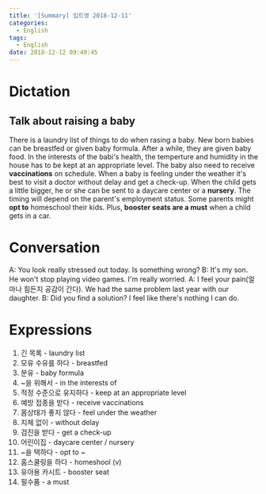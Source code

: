 ```yaml
---
title: '[Summary] 입트영 2018-12-11'
categories:
  - English
tags:
  - English
date: 2018-12-12 09:49:45
---
```


# Dictation

## Talk about raising a baby

There is a laundry list of things to do when rasing a baby. New born babies can be breastfed or given baby formula. After a while, they are given baby food. In the interests of the babi's health, the temperture and humidity in the house has to be kept at an appropriate level. The baby also need to receive **vaccinations** on schedule. When a baby is feeling under the weather it's best to visit a doctor without delay and get a check-up. When the child gets a little bigger, he or she can be sent to a daycare center or a **nursery**. The timing will depend on the parent's employment status. Some parents might **opt to** homeschool their kids. Plus, **booster seats are a must** when a child gets in a car.

# Conversation

A: You look really stressed out today. Is something wrong?
B: It's my son. He won't stop playing video games. I'm really worried.
A: I feel your pain(얼마나 힘든지 공감이 간다). We had the same problem last year with our daughter.
B: Did you find a solution? I feel like there's nothing I can do.

# Expressions

1. 긴 목록 - laundry list
2. 모유 수유를 하다 - breastfed
3. 분유 - baby formula
4. ~을 위해서 - in the interests of
5. 적정 수준으로 유지하다 - keep at an appropriate level
6. 예방 접종을 받다 - receive vaccinations
7. 몸상태가 좋지 않다 - feel under the weather
8. 지체 없이 - without delay
9. 검진을 받다 - get a check-up
10. 어린이집 - daycare center / nursery
11. ~을 택하다 - opt to ~
12. 홈스쿨링을 하다 - homeshool (v)
13. 유아용 카시트 - booster seat
14. 필수품 - a must